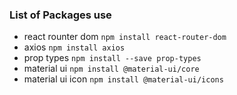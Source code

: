 ### List of Packages use
  - react rounter dom `npm install react-router-dom`
  - axios `npm install axios`
  - prop types `npm install --save prop-types`
  - material ui `npm install @material-ui/core`
  - material ui icon `npm install @material-ui/icons`